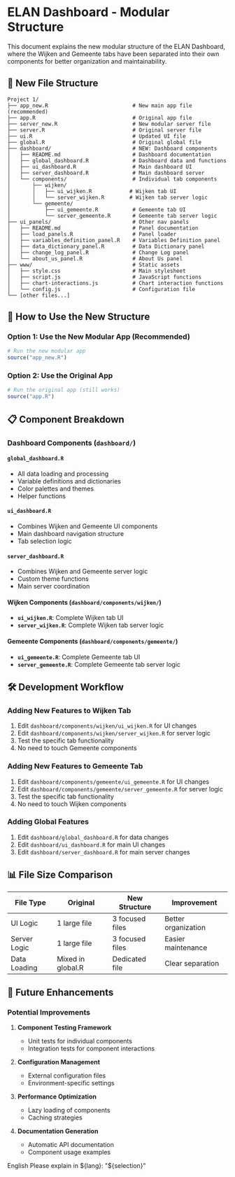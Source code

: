 # ELAN Dashboard - Modular Structure

This document explains the new modular structure of the ELAN Dashboard, where the Wijken and Gemeente tabs have been separated into their own components for better organization and maintainability.

## 📁 New File Structure

```
Project 1/
├── app_new.R                           # New main app file (recommended)
├── app.R                               # Original app file
├── server_new.R                        # New modular server file
├── server.R                            # Original server file
├── ui.R                                # Updated UI file
├── global.R                            # Original global file
├── dashboard/                          # NEW: Dashboard components
│   ├── README.md                       # Dashboard documentation
│   ├── global_dashboard.R              # Dashboard data and functions
│   ├── ui_dashboard.R                  # Main dashboard UI
│   ├── server_dashboard.R              # Main dashboard server
│   └── components/                     # Individual tab components
│       ├── wijken/
│       │   ├── ui_wijken.R            # Wijken tab UI
│       │   └── server_wijken.R        # Wijken tab server logic
│       └── gemeente/
│           ├── ui_gemeente.R           # Gemeente tab UI
│           └── server_gemeente.R       # Gemeente tab server logic
├── ui_panels/                          # Other nav panels
│   ├── README.md                       # Panel documentation
│   ├── load_panels.R                   # Panel loader
│   ├── variables_definition_panel.R    # Variables Definition panel
│   ├── data_dictionary_panel.R         # Data Dictionary panel
│   ├── change_log_panel.R              # Change Log panel
│   └── about_us_panel.R                # About Us panel
├── www/                                # Static assets
│   ├── style.css                       # Main stylesheet
│   ├── script.js                       # JavaScript functions
│   ├── chart-interactions.js           # Chart interaction functions
│   └── config.js                       # Configuration file
└── [other files...]
```

## 🚀 How to Use the New Structure

### Option 1: Use the New Modular App (Recommended)
```r
# Run the new modular app
source("app_new.R")
```

### Option 2: Use the Original App
```r
# Run the original app (still works)
source("app.R")
```

## 📋 Component Breakdown

### Dashboard Components (`dashboard/`)

#### `global_dashboard.R`
- All data loading and processing
- Variable definitions and dictionaries
- Color palettes and themes
- Helper functions

#### `ui_dashboard.R`
- Combines Wijken and Gemeente UI components
- Main dashboard navigation structure
- Tab selection logic

#### `server_dashboard.R`
- Combines Wijken and Gemeente server logic
- Custom theme functions
- Main server coordination

#### Wijken Components (`dashboard/components/wijken/`)
- **`ui_wijken.R`**: Complete Wijken tab UI
- **`server_wijken.R`**: Complete Wijken tab server logic

#### Gemeente Components (`dashboard/components/gemeente/`)
- **`ui_gemeente.R`**: Complete Gemeente tab UI
- **`server_gemeente.R`**: Complete Gemeente tab server logic

## 🛠️ Development Workflow

### Adding New Features to Wijken Tab
1. Edit `dashboard/components/wijken/ui_wijken.R` for UI changes
2. Edit `dashboard/components/wijken/server_wijken.R` for server logic
3. Test the specific tab functionality
4. No need to touch Gemeente components

### Adding New Features to Gemeente Tab
1. Edit `dashboard/components/gemeente/ui_gemeente.R` for UI changes
2. Edit `dashboard/components/gemeente/server_gemeente.R` for server logic
3. Test the specific tab functionality
4. No need to touch Wijken components

### Adding Global Features
1. Edit `dashboard/global_dashboard.R` for data changes
2. Edit `dashboard/ui_dashboard.R` for main UI changes
3. Edit `dashboard/server_dashboard.R` for main server changes

## 📊 File Size Comparison

| File Type | Original | New Structure | Improvement |
|-----------|----------|---------------|-------------|
| UI Logic | 1 large file | 3 focused files | Better organization |
| Server Logic | 1 large file | 3 focused files | Easier maintenance |
| Data Loading | Mixed in global.R | Dedicated file | Clear separation |


## 🚀 Future Enhancements

### Potential Improvements

1. **Component Testing Framework**
   - Unit tests for individual components
   - Integration tests for component interactions

2. **Configuration Management**
   - External configuration files
   - Environment-specific settings

3. **Performance Optimization**
   - Lazy loading of components
   - Caching strategies

4. **Documentation Generation**
   - Automatic API documentation
   - Component usage examples

English
Please explain in ${lang}: "${selection}"

